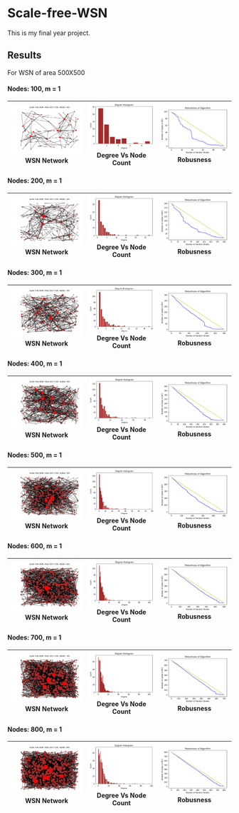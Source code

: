 # Scale-free-WSN
This is my final year project.

## Results

For WSN of area 500X500

#### Nodes: 100, m = 1 

| ![](Results/100-1.png)WSN Network  | ![](Results/100-1(B).png)Degree Vs Node Count | ![](Results/100-1(G).png)Robusness |
|:---:|:---:|:---:|

#### Nodes: 200, m = 1 
| ![](Results/200-1.png)WSN Network  | ![](Results/200-1(B).png)Degree Vs Node Count | ![](Results/200-1(G).png)Robusness |
|:---:|:---:|:---:|

#### Nodes: 300, m = 1 
| ![](Results/300-1.png)WSN Network  | ![](Results/300-1(B).png)Degree Vs Node Count | ![](Results/300-1(G).png)Robusness |
|:---:|:---:|:---:|

#### Nodes: 400, m = 1 
| ![](Results/400-1.png)WSN Network  | ![](Results/400-1(B).png)Degree Vs Node Count | ![](Results/400-1(G).png)Robusness |
|:---:|:---:|:---:|

#### Nodes: 500, m = 1 
| ![](Results/500-1.png)WSN Network  | ![](Results/500-1(B).png)Degree Vs Node Count | ![](Results/500-1(G).png)Robusness |
|:---:|:---:|:---:|

#### Nodes: 600, m = 1 
| ![](Results/600-1.png)WSN Network  | ![](Results/600-1(B).png)Degree Vs Node Count | ![](Results/600-1(G).png)Robusness |
|:---:|:---:|:---:|

#### Nodes: 700, m = 1 
| ![](Results/700-1.png)WSN Network  | ![](Results/700-1(B).png)Degree Vs Node Count | ![](Results/700-1(G).png)Robusness |
|:---:|:---:|:---:|

#### Nodes: 800, m = 1 
| ![](Results/800-1.png)WSN Network  | ![](Results/800-1(B).png)Degree Vs Node Count | ![](Results/800-1(G).png)Robusness |
|:---:|:---:|:---:|
